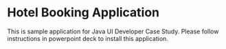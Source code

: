 # Hotel Booking Application

This is sample application for Java UI Developer Case Study. Please follow instructions in powerpoint deck to install this application.
